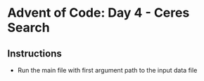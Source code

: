 # Advent of Code: Day 4 - Ceres Search
## Instructions
* Run the main file with first argument path to the input data file